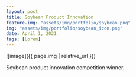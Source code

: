 ```yaml
---
layout: post
title: Soybean Product Innovation
feature-img: "assets/img/portfolio/soybean.png"
img: "assets/img/portfolio/soybean_icon.png"
date: April 1, 2021
tags: [Lorem]
---
```


![image]({{ page.img | relative_url }})

Soybean product innovation competition winner.

